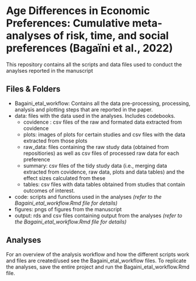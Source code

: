 # Age Differences in Economic Preferences: Cumulative meta-analyses of risk, time, and social preferences (Bagaïni et al., 2022)
This repository contains all the scripts and data files used to conduct the anaylses reported in the manuscript

 ## Files & Folders
 - Bagaini_etal_workflow: Contains all the data pre-processing, processing, analysis and plotting steps that are reported in the paper.
 - data: files with the data used in the analyses. Includes codebooks.
   - covidence : csv files of the raw and formated data extracted from covidence
   - plots: images of plots for certain studies and csv files with the data extracted from those plots
   - raw_data: files containing the raw study data (obtained from repositiories) as well as csv files of processed raw data for each preference 
   - summary: csv files of the tidy study data (i.e., merging data extracted from covidence, raw data, plots and data tables) and the effect sizes calculated from these
   - tables: csv files with data tables obtained from studies that contain outcomes of interest.
 - code: scripts and functions used in the analyses *(refer to the Bagaini_etal_workflow.Rmd file for details)*
 - figures: pngs of figures from the manuscript
 - output: rds and csv files containing output from the analyses *(refer to the Bagaini_etal_workflow.Rmd file for details)*

## Analyses
For an overview of the analysis workflow and how the different scripts work and files are created/used see the Bagaini_etal_workflow files. To replicate the analyses, save the entire project and run the Bagaini_etal_workflow.Rmd file.
